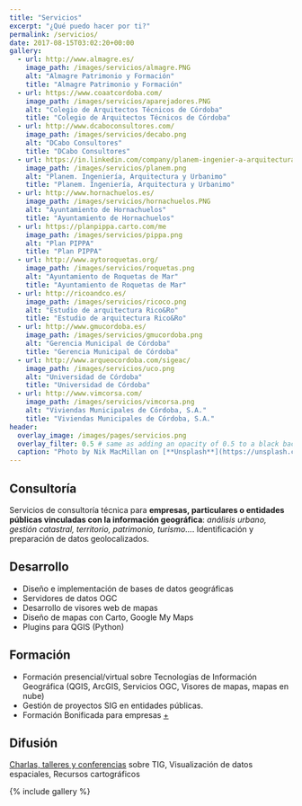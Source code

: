 ```yaml
---
title: "Servicios"
excerpt: "¿Qué puedo hacer por ti?"
permalink: /servicios/
date: 2017-08-15T03:02:20+00:00
gallery:
  - url: http://www.almagre.es/
    image_path: /images/servicios/almagre.PNG
    alt: "Almagre Patrimonio y Formación"
    title: "Almagre Patrimonio y Formación"
  - url: https://www.coaatcordoba.com/
    image_path: /images/servicios/aparejadores.PNG
    alt: "Colegio de Arquitectos Técnicos de Córdoba"
    title: "Colegio de Arquitectos Técnicos de Córdoba"
  - url: http://www.dcaboconsultores.com/
    image_path: /images/servicios/decabo.png
    alt: "DCabo Consultores"
    title: "DCabo Consultores"
  - url: https://in.linkedin.com/company/planem-ingenier-a-arquitectura-y-urbanismo
    image_path: /images/servicios/planem.png
    alt: "Planem. Ingeniería, Arquitectura y Urbanimo"
    title: "Planem. Ingeniería, Arquitectura y Urbanimo"      
  - url: http://www.hornachuelos.es/
    image_path: /images/servicios/hornachuelos.PNG
    alt: "Ayuntamiento de Hornachuelos"
    title: "Ayuntamiento de Hornachuelos"
  - url: https://planpippa.carto.com/me
    image_path: /images/servicios/pippa.png
    alt: "Plan PIPPA"
    title: "Plan PIPPA"
  - url: http://www.aytoroquetas.org/
    image_path: /images/servicios/roquetas.png
    alt: "Ayuntamiento de Roquetas de Mar"
    title: "Ayuntamiento de Roquetas de Mar"
  - url: http://ricoandco.es/
    image_path: /images/servicios/ricoco.png
    alt: "Estudio de arquitectura Rico&Ro"
    title: "Estudio de arquitectura Rico&Ro"  
  - url: http://www.gmucordoba.es/
    image_path: /images/servicios/gmucordoba.png
    alt: "Gerencia Municipal de Córdoba"
    title: "Gerencia Municipal de Córdoba"
  - url: http://www.arqueocordoba.com/sigeac/
    image_path: /images/servicios/uco.png
    alt: "Universidad de Córdoba"
    title: "Universidad de Córdoba"
  - url: http://www.vimcorsa.com/ 
    image_path: /images/servicios/vimcorsa.png
    alt: "Viviendas Municipales de Córdoba, S.A."
    title: "Viviendas Municipales de Córdoba, S.A."
header:
  overlay_image: /images/pages/servicios.png
  overlay_filter: 0.5 # same as adding an opacity of 0.5 to a black background
  caption: "Photo by Nik MacMillan on [**Unsplash**](https://unsplash.com)"
---
```


## Consultoría

Servicios de consultoría técnica para **empresas, particulares o entidades públicas vinculadas con la información geográfica**: *análisis urbano, gestión catastral, territorio, patrimonio, turismo...*. Identificación  y preparación de datos geolocalizados. 

## Desarrollo

- Diseño e implementación de bases de datos geográficas
- Servidores de datos OGC
- Desarrollo de visores web de mapas
- Diseño de mapas con Carto, Google My Maps
- Plugins para QGIS (Python)

## Formación

- Formación presencial/virtual sobre Tecnologías de Información Geográfica (QGIS, ArcGIS, Servicios OGC, Visores de mapas, mapas en nube)
- Gestión de proyectos SIG en entidades públicas.
- Formación Bonificada para empresas [+](https://www.fundae.es/Pages/default.aspx "Información Formación Bonificada")

## Difusión

[Charlas, talleres y conferencias](/presentaciones " Ver presentaciones") sobre TIG, Visualización de datos espaciales, Recursos cartográficos

{% include gallery %}


